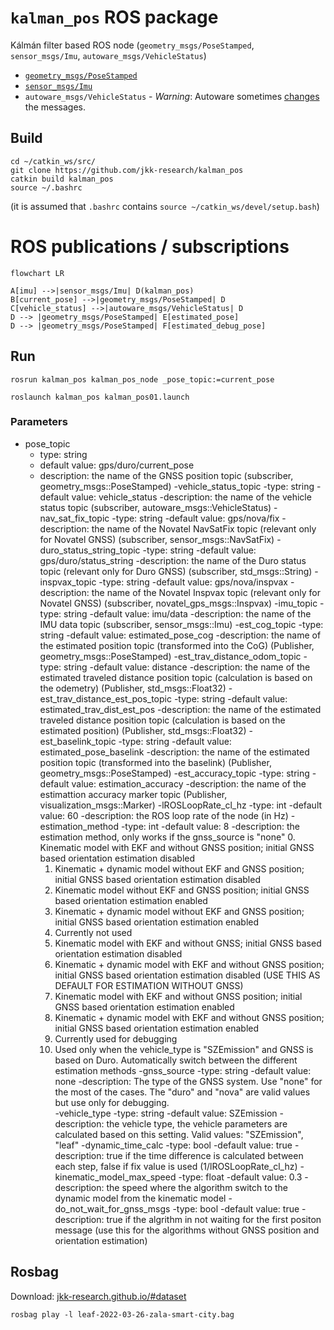 # `kalman_pos` ROS package 

Kálmán filter based ROS node (`geometry_msgs/PoseStamped`, `sensor_msgs/Imu`, `autoware_msgs/VehicleStatus`)
- [`geometry_msgs/PoseStamped`](http://docs.ros.org/en/melodic/api/geometry_msgs/html/msg/PoseStamped.html)
- [`sensor_msgs/Imu`](http://docs.ros.org/en/melodic/api/sensor_msgs/html/msg/Imu.html)
- `autoware_msgs/VehicleStatus` - *Warning*: Autoware sometimes [changes](https://gitlab.com/autowarefoundation/autoware.ai/messages/-/merge_requests/16/diffs?commit_id=234ad070a92063b64ea8df792b46b59fefd5fe1f) the messages.

## Build

```
cd ~/catkin_ws/src/
git clone https://github.com/jkk-research/kalman_pos
catkin build kalman_pos
source ~/.bashrc
```
(it is assumed that `.bashrc` contains `source ~/catkin_ws/devel/setup.bash`)

# ROS publications / subscriptions

```mermaid
flowchart LR

A[imu] -->|sensor_msgs/Imu| D(kalman_pos)
B[current_pose] -->|geometry_msgs/PoseStamped| D
C[vehicle_status] -->|autoware_msgs/VehicleStatus| D
D --> |geometry_msgs/PoseStamped| E[estimated_pose]
D --> |geometry_msgs/PoseStamped| F[estimated_debug_pose]
```

## Run

```
rosrun kalman_pos kalman_pos_node _pose_topic:=current_pose
```

```
roslaunch kalman_pos kalman_pos01.launch
```

### Parameters
- pose_topic
  - type: string
  - default value: gps/duro/current_pose
  - description: the name of the GNSS position topic (subscriber, geometry_msgs::PoseStamped)
-vehicle_status_topic
  -type: string 
  -default value: vehicle_status
  -description: the name of the vehicle status topic (subscriber, autoware_msgs::VehicleStatus)
-nav_sat_fix_topic
  -type: string 
  -default value: gps/nova/fix
  -description: the name of the Novatel NavSatFix topic (relevant only for Novatel GNSS) (subscriber, sensor_msgs::NavSatFix)
-duro_status_string_topic 
  -type: string 
  -default value: gps/duro/status_string
  -description: the name of the Duro status topic (relevant only for Duro GNSS) (subscriber, std_msgs::String)
-inspvax_topic 
  -type: string 
  -default value: gps/nova/inspvax
  -description: the name of the Novatel Inspvax topic (relevant only for Novatel GNSS) (subscriber, novatel_gps_msgs::Inspvax)
-imu_topic 
  -type: string 
  -default value: imu/data
  -description: the name of the IMU data topic (subscriber, sensor_msgs::Imu)
-est_cog_topic 
  -type: string 
  -default value: estimated_pose_cog
  -description: the name of the estimated position topic (transformed into the CoG) (Publisher, geometry_msgs::PoseStamped)
-est_trav_distance_odom_topic 
  -type: string 
  -default value: distance
  -description: the name of the estimated traveled distance position topic (calculation is based on the odemetry) (Publisher, std_msgs::Float32)
-est_trav_distance_est_pos_topic 
  -type: string 
  -default value: estimated_trav_dist_est_pos
  -description: the name of the estimated traveled distance position topic (calculation is based on the estimated position) (Publisher, std_msgs::Float32)
-est_baselink_topic 
  -type: string 
  -default value: estimated_pose_baselink
  -description: the name of the estimated position topic (transformed into the baselink) (Publisher, geometry_msgs::PoseStamped)
-est_accuracy_topic 
  -type: string 
  -default value: estimation_accuracy
  -description: the name of the estimattion accuracy marker topic (Publisher, visualization_msgs::Marker)
-lROSLoopRate_cl_hz 
  -type: int 
  -default value: 60
  -description: the ROS loop rate of the node (in Hz) 
-estimation_method 
  -type: int 
  -default value: 8
  -description: the estimation method, only works if the gnss_source is "none"
    0. Kinematic model with EKF and without GNSS position; initial GNSS based orientation estimation disabled
    1. Kinematic + dynamic model without EKF and GNSS position; initial GNSS based orientation estimation disabled
    2. Kinematic model without EKF and GNSS position; initial GNSS based orientation estimation enabled
    3. Kinematic + dynamic model without EKF and GNSS position; initial GNSS based orientation estimation enabled
    4. Currently not used
    5. Kinematic model with EKF and without GNSS; initial GNSS based orientation estimation disabled
    6. Kinematic + dynamic model with EKF and without GNSS position; initial GNSS based orientation estimation disabled (USE THIS AS DEFAULT FOR ESTIMATION WITHOUT GNSS)
    7. Kinematic model with EKF and without GNSS position; initial GNSS based orientation estimation enabled
    8. Kinematic + dynamic model with EKF and without GNSS position; initial GNSS based orientation estimation enabled 
    9. Currently used for debugging
    10. Used only when the vehicle_type is "SZEmission" and GNSS is based on Duro. Automatically switch between the different estimation methods
-gnss_source 
  -type: string 
  -default value: none
  -description: The type of the GNSS system. Use "none" for the most of the cases. The "duro" and "nova" are valid values but use only for debugging.  
-vehicle_type 
  -type: string 
  -default value: SZEmission
  -description: the vehicle type, the vehicle parameters are calculated based on this setting. Valid values: "SZEmission", "leaf"
-dynamic_time_calc 
  -type: bool 
  -default value: true
  -description: true if the time difference is calculated between each step, false if fix value is used (1/lROSLoopRate_cl_hz)
-kinematic_model_max_speed 
  -type: float 
  -default value: 0.3
  -description: the speed where the algorithm switch to the dynamic model from the kinematic model
-do_not_wait_for_gnss_msgs 
  -type: bool 
  -default value: true
  -description: true if the algrithm in not waiting for the first positon message (use this for the algorithms without GNSS position and orientation estimation)

## Rosbag

Download: [jkk-research.github.io/#dataset](https://jkk-research.github.io/#dataset)

```
rosbag play -l leaf-2022-03-26-zala-smart-city.bag
```


